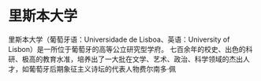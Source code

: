 # 里斯本大学

里斯本大学（葡萄牙语：Universidade de Lisboa、英语：University of Lisbon）是一所位于葡萄牙的高等公立研究型学府。 七百余年的校史、出色的科研、极高的教育水准，培养出了一大批在文学、艺术、政治、科学领域的杰出人才，如葡萄牙后期象征主义诗坛的代表人物费尔南多·佩